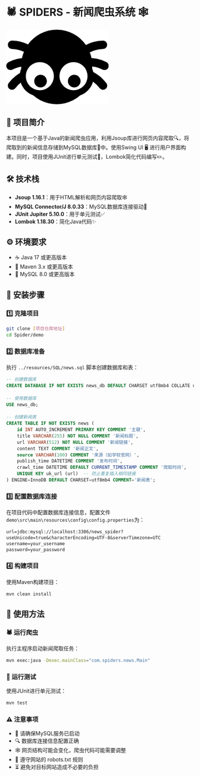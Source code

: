 # 🕷️ SPIDERS - 新闻爬虫系统 🕸️

![项目图标](demo/src/main/resources/image/spiders.png "蜘蛛图标")

## 📌 项目简介
本项目是一个基于Java的新闻爬虫应用，利用Jsoup库进行网页内容爬取🔍，将爬取到的新闻信息存储到MySQL数据库💾中。使用Swing UI 🖥️ 进行用户界面构建。同时，项目使用JUnit进行单元测试🧪，Lombok简化代码编写✏️。

## 🛠️ 技术栈
- **Jsoup 1.16.1**：用于HTML解析和网页内容爬取🕸️
- **MySQL Connector/J 8.0.33**：MySQL数据库连接驱动🔌
- **JUnit Jupiter 5.10.0**：用于单元测试✅
- **Lombok 1.18.30**：简化Java代码✨

## ⚙️ 环境要求
- ☕ Java 17 或更高版本
- 🧰 Maven 3.x 或更高版本
- 🐬 MySQL 8.0 或更高版本

## 🚀 安装步骤

### 1️⃣ 克隆项目
```bash
git clone [项目仓库地址]
cd Spider/demo
```

### 2️⃣ 数据库准备
执行 `../resources/SQL/news.sql` 脚本创建数据库和表：
```sql
-- 创建数据库
CREATE DATABASE IF NOT EXISTS news_db DEFAULT CHARSET utf8mb4 COLLATE utf8mb4_general_ci;

-- 使用数据库
USE news_db;

-- 创建新闻表
CREATE TABLE IF NOT EXISTS news (
    id INT AUTO_INCREMENT PRIMARY KEY COMMENT '主键',
    title VARCHAR(255) NOT NULL COMMENT '新闻标题',
    url VARCHAR(512) NOT NULL COMMENT '新闻链接',
    content TEXT COMMENT '新闻正文',
    source VARCHAR(100) COMMENT '来源（如学校官网）',
    publish_time DATETIME COMMENT '发布时间',
    crawl_time DATETIME DEFAULT CURRENT_TIMESTAMP COMMENT '爬取时间',
    UNIQUE KEY uk_url (url)  -- 防止重复插入相同链接
) ENGINE=InnoDB DEFAULT CHARSET=utf8mb4 COMMENT='新闻表';
```

### 3️⃣ 配置数据库连接
在项目代码中配置数据库连接信息，配置文件`demo\src\main\resources\config\config.properties`为：
```properties
url=jdbc:mysql://localhost:3306/news_spider?useUnicode=true&characterEncoding=UTF-8&serverTimezone=UTC
username=your_username
password=your_password
```

### 4️⃣ 构建项目
使用Maven构建项目：
```bash
mvn clean install
```

## 🎯 使用方法
### 🕷️ 运行爬虫
执行主程序启动新闻爬取任务：
```bash
mvn exec:java -Dexec.mainClass="com.spiders.news.Main"
```

### 🧪 运行测试
使用JUnit进行单元测试：
```bash
mvn test
```

### ⚠️ 注意事项
- 🔌 请确保MySQL服务已启动
- 🔍 数据库连接信息配置正确
- 🕸️ 网页结构可能会变化，爬虫代码可能需要调整
- 🤖 遵守网站的 robots.txt 规则
- ⏳ 避免对目标网站造成不必要的负担